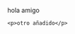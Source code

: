 <!DOCTYPE html>
<html lang="en">
<head>
	<meta charset="UTF-8">
	<title>Document</title>
</head>
<body>
    <p>hola amigo</p>

    <p>otro añadido</p>
	
</body>
</html>